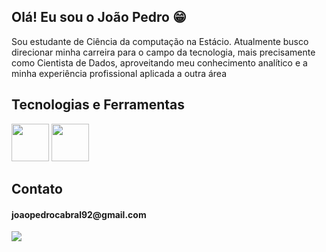 ## Olá! Eu sou o João Pedro 😁
  Sou estudante de Ciência da computação na Estácio. Atualmente busco direcionar minha carreira para o campo da tecnologia, mais precisamente como Cientista de Dados, aproveitando meu conhecimento analítico e a minha experiência profissional aplicada a outra área

<h2> Tecnologias e Ferramentas </h2>
<div>
  <a> <img src="https://cdn.jsdelivr.net/gh/devicons/devicon@latest/icons/python/python-original.svg"  width = "60" /></a>
  <a><img src="https://cdn.jsdelivr.net/gh/devicons/devicon@latest/icons/pandas/pandas-original-wordmark.svg" width = "60" /></a>          
</div>

<h2> Contato  </h2>
  <!-- Organiza as midias sociais   -->
<div>
  <h4>joaopedrocabral92@gmail.com  </h4>
<!-- <a href = #><img src = <a href = #><img src =	https://img.shields.io/badge/Kaggle-20BEFF?style=for-the-badge&logo=Kaggle&logoColor=white></a> --->
  <a href = https://www.linkedin.com/in/jo%C3%A3o-pedro-cabral-13b64a185/>  <img src = https://img.shields.io/badge/LinkedIn-0077B5?style=for-the-badge&logo=linkedin&logoColor=white></a>  
</div>
